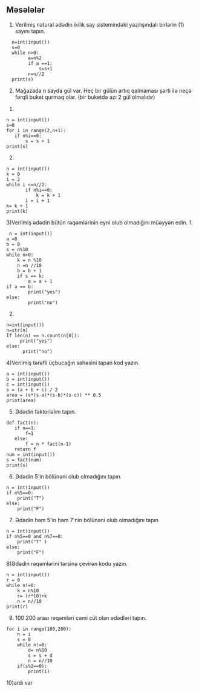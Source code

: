 ## Məsələlər  

1) Verilmiş natural ədədin ikilik say sistemindəki yazılışındalı birlərin (1) sayını tapın.

 ```
   n=int(input())
   s=0
   while n>0:
         a=n%2
         if a ==1:
             s=s+1
         n=n//2
   print(s)
```
2) Mağazada n sayda gül var. Heç bir gülün artıq qalmaması şərti ilə neçə fərqli buket qurmaq olar. (bir buketdə azı 2 gül olmalıdır) 

1.
 ```
 n = int(input())
 s=0
for i in range(2,n+1):
	if n%i==0:
		s = s + 1
print(s)
```

2.
 ```
n = int(input())
k = 0
i = 2
while i <=n//2:
		if n%i==0:
			k = k + 1
		i = i + 1
k= k + 1
print(k)
```
3)Verilmiş ədədin bütün rəqəmlərinin eyni olub olmadığını müəyyən edin.
1.
```
 n = int(input())
a =0
b = 0
s = n%10
while n>0:
	k = n %10
	n =n //10
	b = b + 1
	if s == k:
		a = a + 1
if a == b:
		print("yes")
else:
		print("no")
```
2.
```
n=int(input()) 
n=str(n) 
İf len(n) == n.count(n[0]):
     print("yes") 
else:
      print("no")
```
4)Verilmiş tərəfli üçbucağın sahəsini tapan kod yazın. 
```
a = int(input())
b = int(input())
c = int(input())
s = (a + b + c) / 2
area = (s*(s-a)*(s-b)*(s-c)) ** 0.5
print(area)
```
5) Ədədin faktorialını tapın. 
 ```
def fact(n):
    if n==1:
        f=1
    else:
        f = n * fact(n-1)
    return f
num = int(input())
s = fact(num)
print(s)
```
6) Ədədin 5'in bölünəni olub olmadığını tapın.
```
n = int(input())
if n%5==0:
    print("T")
else:
    print("F")
```
7) Ədədin həm 5'in həm 7'nin bölünəni olub olmadığını tapın
```
n = int(input())
if n%5==0 and n%7==0:
    print("T" )
else:
    print("F")
```
8)Ədədin rəqəmlərini tərsinə çevirən kodu yazın.
```
n = int(input())
r = 0
while n!=0:
    k = n%10
    r= (r*10)+k
    n = n//10
print(r)
```
9) 100 200 arası rəqəmləri cəmi cüt olan ədədləri tapın.
```
for i in range(100,200):
    n = i
    s = 0
    while n!=0:
        d= n%10
        s = s + d
        n = n//10
    if(s%2==0):
        print(i)
```
10)ardı var

	

		
